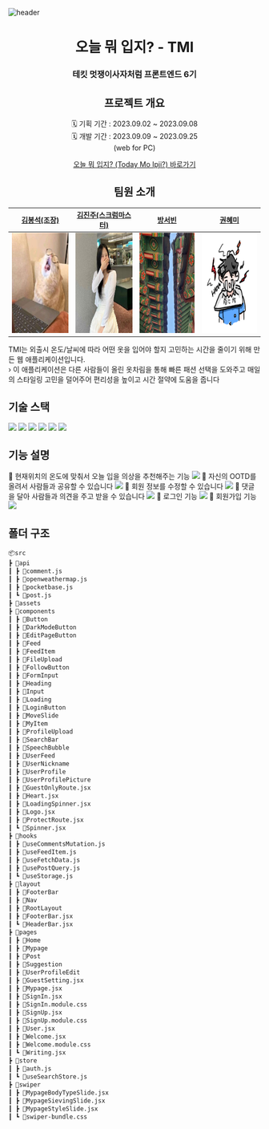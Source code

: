 ![header](https://capsule-render.vercel.app/api?&type=waving&color=0:97FCFF,100:6EFCE9)

<div align="center">

# 오늘 뭐 입지? - TMI

### 테킷 멋쟁이사자처럼 프론트엔드 6기

## 프로젝트 개요

🗓️ 기획 기간 : 2023.09.02 ~ 2023.09.08<br/>
🗓️ 개발 기간 : 2023.09.09 ~ 2023.09.25<br/>
(web for PC)

[오늘 뭐 입지? (Today Mo Ipji?) 바로가기](https://frontendschool6.github.io/TMI-TodayMoIpji/#/)

## 팀원 소개


|                 [김봉석(조장) ](https://github.com/NewBsk)                 |             [김진주(스크럼마스터)](https://github.com/pearlKinn)                    |               [방서빈](https://github.com/seobinbang7)            |[권혜미](https://github.com/GwonH) |
| :---------------------------------------------------------------: | :---------------------------------------------------------------: | :----------------------------------------------------------------: | :----------------------------------------------------------------: |
| <img width="200" height="200" src="./public/teammate/BSK.jpg" /> | <img width="200" height="200" src="./public/teammate/pearl.jpg" /> | <img width="200" height="200" src="./public/teammate/seobin.jpg" /> | <img width="200" height="200" src="./public/teammate/gwonH.png" /> |

</div>


TMI는 외출시 온도/날씨에 따라 어떤 옷을 입어야 할지 고민하는 시간을 줄이기 위해 만든 웹 애플리케이션입니다.</br>
› 이 애플리케이션은 다른 사람들이 올린 옷차림을 통해 빠른 패션 선택을 도와주고 매일의 스타일링 고민을 덜어주어 편리성을 높이고 시간 절약에 도움을 줍니다

## 기술 스택

<img src="https://img.shields.io/badge/react-61DAFB?style=for-the-badge&logoColor=white">
<img src="https://img.shields.io/badge/zustand-00B67A?style=for-the-badge&logoColor=white">
<img src="https://img.shields.io/badge/Javascript-F7DF1E?style=for-the-badge&logoColor=white">
<img src="https://img.shields.io/badge/pocketbase-B8DBE4?style=for-the-badge&logoColor=white">
<img src="https://img.shields.io/badge/reactquery-FF4154?style=for-the-badge&logoColor=white">
<img src="https://img.shields.io/badge/reactrouter-CA4245?style=for-the-badge&logoColor=white">

## 기능 설명

📍 현재위치의 온도에 맞춰서 오늘 입을 의상을 추천해주는 기능
![](https://velog.velcdn.com/images/pearlx_x/post/09d29541-b408-4920-80a7-ccb405adbaf4/image.gif)
</bg>
📍 자신의 OOTD를 올려서 사람들과 공유할 수 있습니다
![](https://velog.velcdn.com/images/pearlx_x/post/49878e79-5f8f-4c00-a904-bf805be610b7/image.gif)
</bg>
📍 회원 정보를 수정할 수 있습니다
![](https://velog.velcdn.com/images/pearlx_x/post/aafe4000-33d6-450f-a511-fff482f93482/image.gif)
</bg>
📍 댓글을 달아 사람들과 의견을 주고 받을 수 있습니다
![](https://velog.velcdn.com/images/pearlx_x/post/cfbf6bd2-7107-4774-8592-3f1976f0425c/image.gif)
</bg>
📍 로그인 기능
![](https://velog.velcdn.com/images/pearlx_x/post/bb2d5940-7167-46cf-aa62-2f9687746879/image.gif)
📍 회원가입 기능
![](https://velog.velcdn.com/images/pearlx_x/post/4166e23c-112a-4c25-9978-73c522b05036/image.gif)

## 폴더 구조

```
📦src
┣ 📂api
┃ ┣ 📜comment.js
┃ ┣ 📜openweathermap.js
┃ ┣ 📜pocketbase.js
┃ ┗ 📜post.js
┣ 📂assets
┣ 📂components
┃ ┣ 📂Button
┃ ┣ 📂DarkModeButton
┃ ┣ 📂EditPageButton
┃ ┣ 📂Feed
┃ ┣ 📂FeedItem
┃ ┣ 📂FileUpload
┃ ┣ 📂FollowButton
┃ ┣ 📂FormInput
┃ ┣ 📂Heading
┃ ┣ 📂Input
┃ ┣ 📂Loading
┃ ┣ 📂LoginButton
┃ ┣ 📂MoveSlide
┃ ┣ 📂MyItem
┃ ┣ 📂ProfileUpload
┃ ┣ 📂SearchBar
┃ ┣ 📂SpeechBubble
┃ ┣ 📂UserFeed
┃ ┣ 📂UserNickname
┃ ┣ 📂UserProfile
┃ ┣ 📂UserProfilePicture
┃ ┣ 📜GuestOnlyRoute.jsx
┃ ┣ 📜Heart.jsx
┃ ┣ 📜LoadingSpinner.jsx
┃ ┣ 📜Logo.jsx
┃ ┣ 📜ProtectRoute.jsx
┃ ┗ 📜Spinner.jsx
┣ 📂hooks
┃ ┣ 📜useCommentsMutation.js
┃ ┣ 📜useFeedItem.js
┃ ┣ 📜useFetchData.js
┃ ┣ 📜usePostQuery.js
┃ ┗ 📜useStorage.js
┣ 📂layout
┃ ┣ 📂FooterBar
┃ ┣ 📂Nav
┃ ┣ 📂RootLayout
┃ ┣ 📜FooterBar.jsx
┃ ┗ 📜HeaderBar.jsx
┣ 📂pages
┃ ┣ 📂Home
┃ ┣ 📂Mypage
┃ ┣ 📂Post
┃ ┣ 📂Suggestion
┃ ┣ 📂UserProfileEdit
┃ ┣ 📜GuestSetting.jsx
┃ ┣ 📜Mypage.jsx
┃ ┣ 📜SignIn.jsx
┃ ┣ 📜SignIn.module.css
┃ ┣ 📜SignUp.jsx
┃ ┣ 📜SignUp.module.css
┃ ┣ 📜User.jsx
┃ ┣ 📜Welcome.jsx
┃ ┣ 📜Welcome.module.css
┃ ┗ 📜Writing.jsx
┣ 📂store
┃ ┣ 📜auth.js
┃ ┗ 📜useSearchStore.js
┣ 📂swiper
┃ ┣ 📜MypageBodyTypeSlide.jsx
┃ ┣ 📜MypageSievingSlide.jsx
┃ ┣ 📜MypageStyleSlide.jsx
┃ ┗ 📜swiper-bundle.css
```
